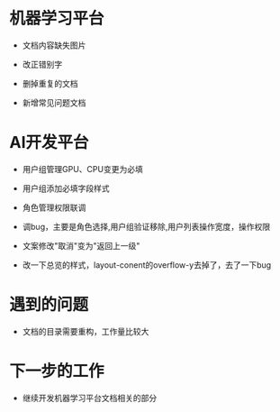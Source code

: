 <!--
 * @Author: liusimin
 * @Date: 2020-12-24 18:05:28
 * @LastEditors: your name
 * @LastEditTime: 2020-12-24 18:28:19
 * @Description: file content
-->

# 机器学习平台

- 文档内容缺失图片

- 改正错别字

- 删掉重复的文档

- 新增常见问题文档

# AI开发平台

- 用户组管理GPU、CPU变更为必填

- 用户组添加必填字段样式

- 角色管理权限联调
- 调bug，主要是角色选择,用户组验证移除,用户列表操作宽度，操作权限
- 文案修改"取消"变为"返回上一级"

- 改一下总览的样式，layout-conent的overflow-y去掉了，去了一下bug

# 遇到的问题

- 文档的目录需要重构，工作量比较大

# 下一步的工作

- 继续开发机器学习平台文档相关的部分
